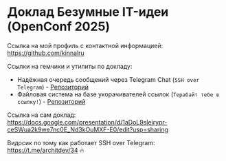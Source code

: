 

# Доклад Безумные IT-идеи (OpenConf 2025)

Ссылка на мой профиль с контактной информацией: https://github.com/kinnalru


Ссылки на гемчики и утилиты по докладу:

* Надёжная очередь сообщений через Telegram Chat (`SSH over Telegram`) - [Репозиторий](https://github.com/kinnalru/tg_mq?utm_source=github&utm_medium=post&utm_campaign=oc2025)
* Файловая система на базе укорачивателей ссылок (`Терабайт тебе в ссылку!`) - [Репозиторий](https://github.com/kinnalru/fuse_link_fs?utm_source=github&utm_medium=post&utm_campaign=oc2025)

Ссылка на сам доклад: https://docs.google.com/presentation/d/1aDoL9sleirypr-ceSWua2k9we7nc0E_Nd3kOuMXF-E0/edit?usp=sharing


Видосик по тому как работает SSH over Telegram: https://t.me/architdev/34 🔥


